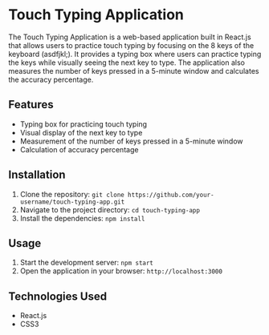 # Touch Typing Application

The Touch Typing Application is a web-based application built in React.js that allows users to practice touch typing by focusing on the 8 keys of the keyboard (asdfjkl;). It provides a typing box where users can practice typing the keys while visually seeing the next key to type. The application also measures the number of keys pressed in a 5-minute window and calculates the accuracy percentage.

## Features

- Typing box for practicing touch typing
- Visual display of the next key to type
- Measurement of the number of keys pressed in a 5-minute window
- Calculation of accuracy percentage

## Installation

1. Clone the repository: `git clone https://github.com/your-username/touch-typing-app.git`
2. Navigate to the project directory: `cd touch-typing-app`
3. Install the dependencies: `npm install`

## Usage

1. Start the development server: `npm start`
2. Open the application in your browser: `http://localhost:3000`

## Technologies Used

- React.js
- CSS3



